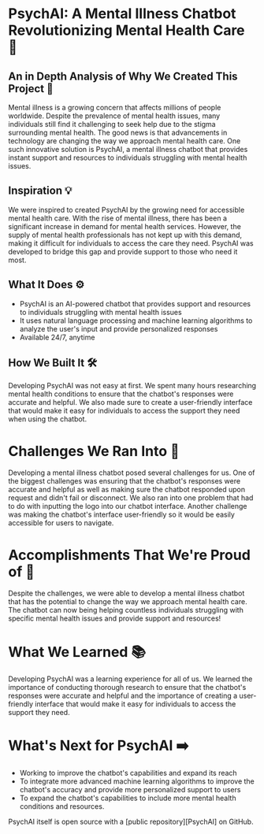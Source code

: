# PsychAI: A Mental Illness Chatbot Revolutionizing Mental Health Care 🧘
## An in Depth Analysis of Why We Created This Project 🧠

Mental illness is a growing concern that affects millions of people worldwide. Despite the prevalence of mental health issues, many individuals still find it challenging to seek help due to the stigma surrounding mental health. The good news is that advancements in technology are changing the way we approach mental health care. One such innovative solution is PsychAI, a mental illness chatbot that provides instant support and resources to individuals struggling with mental health issues.

## Inspiration 💡
We were inspired to created PsychAI by the growing need for accessible mental health care. With the rise of mental illness, there has been a significant increase in demand for mental health services. However, the supply of mental health professionals has not kept up with this demand, making it difficult for individuals to access the care they need. PsychAI was developed to bridge this gap and provide support to those who need it most.

## What It Does ⚙️
- PsychAI is an AI-powered chatbot that provides support and resources to individuals struggling with mental health issues
- It uses natural language processing and machine learning algorithms to analyze the user's input and provide personalized responses
- Available 24/7, anytime 

## How We Built It 🛠️
Developing PsychAI was not easy at first. We spent many hours researching mental health conditions to ensure that the chatbot's responses were accurate and helpful. We also made sure to create a user-friendly interface that would make it easy for individuals to access the support they need when using the chatbot.

# Challenges We Ran Into 🧩
Developing a mental illness chatbot posed several challenges for us. One of the biggest challenges was ensuring that the chatbot's responses were accurate and helpful as well as making sure the chatbot responded upon request and didn't fail or disconnect. We also ran into one problem that had to do with inputting the logo into our chatbot interface. Another challenge was making the chatbot's interface user-friendly so it would be easily accessible for users to navigate.

# Accomplishments That We're Proud of 💪
Despite the challenges, we were able to develop a mental illness chatbot that has the potential to change the way we approach mental health care. The chatbot can now being helping countless individuals struggling with specific mental health issues and provide support and resources!

# What We Learned 📚
Developing PsychAI was a learning experience for all of us. We learned the importance of conducting thorough research to ensure that the chatbot's responses were accurate and helpful and the importance of creating a user-friendly interface that would make it easy for individuals to access the support they need.

# What's Next for PsychAI ➡️
- Working to improve the chatbot's capabilities and expand its reach
- To integrate more advanced machine learning algorithms to improve the chatbot's accuracy and provide more personalized support to users
- To expand the chatbot's capabilities to include more mental health conditions and resources.

PsychAI itself is open source with a [public repository][PsychAI]
 on GitHub.
